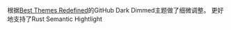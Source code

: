 根据[Best Themes Redefined](https://marketplace.visualstudio.com/items?itemName=lakshits11.best-themes-redefined)的GitHub Dark Dimmed主题做了细微调整。
更好地支持了Rust Semantic Hightlight